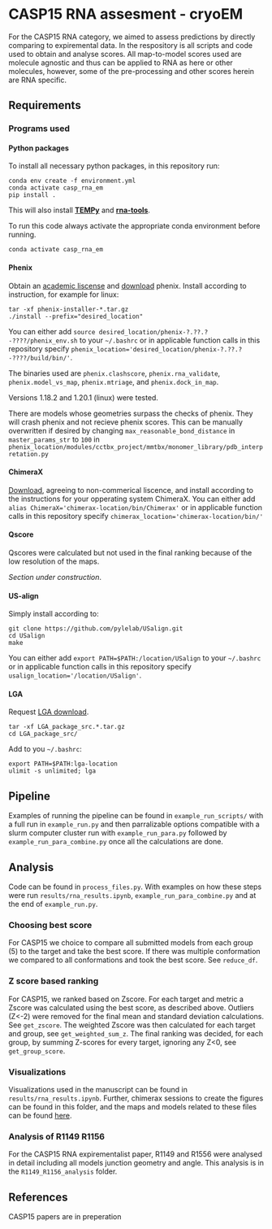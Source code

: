 # CASP15 RNA assesment - cryoEM
For the CASP15 RNA category, we aimed to assess predictions by directly comparing to expiremental data. In the respository is all scripts and code used to obtain and analyse scores. All map-to-model scores used are molecule agnostic and thus can be applied to RNA as here or other molecules, however, some of the pre-processing and other scores herein are RNA specific.

## Requirements

### Programs used

#### Python packages

To install all necessary python packages, in this repository run:

```
conda env create -f environment.yml
conda activate casp_rna_em
pip install .
```

This will also install [__TEMPy__](https://doi.org/10.1107/s2059798320014928) and [__rna-tools__](https://rna-tools.readthedocs.io/en/latest/).

To run this code always activate the appropriate conda environment before running.

`conda activate casp_rna_em`

#### Phenix

Obtain an [academic liscense](https://phenix-online.org/phenix_request/index.cgi) and [download](https://phenix-online.org/download/) phenix. Install according to instruction, for example for linux:
```
tar -xf phenix-installer-*.tar.gz
./install --prefix="desired_location"
```

You can either add `source desired_location/phenix-?.??.?-????/phenix_env.sh` to your `~/.bashrc` or in applicable function calls in this repository specify `phenix_location='desired_location/phenix-?.??.?-????/build/bin/'`.

The binaries used are `phenix.clashscore`, `phenix.rna_validate`, `phenix.model_vs_map`, `phenix.mtriage`, and `phenix.dock_in_map`.

Versions 1.18.2 and 1.20.1 (linux) were tested.

There are models whose geometries surpass the checks of phenix. They will crash phenix and not recieve phenix scores. This can be manually overwritten if desired by changing `max_reasonable_bond_distance` in `master_params_str` to `100` in `phenix_location/modules/cctbx_project/mmtbx/monomer_library/pdb_interpretation.py`

#### ChimeraX

[Download](https://www.cgl.ucsf.edu/chimerax/download.html), agreeing to non-commerical liscence, and install according to the instructions for your opperating system ChimeraX. You can either add `alias ChimeraX='chimerax-location/bin/Chimerax'` or in applicable function calls in this repository specify `chimerax_location='chimerax-location/bin/'`

#### Qscore

Qscores were calculated but not used in the final ranking because of the low resolution of the maps. 

_Section under construction_.

#### US-align

Simply install according to:

```
git clone https://github.com/pylelab/USalign.git
cd USalign
make
```
You can either add `export PATH=$PATH:/location/USalign` to your `~/.bashrc` or in applicable function calls in this repository specify `usalign_location='/location/USalign'`.


#### LGA

Request [LGA download](http://as2ts.proteinmodel.org/AS2TS/Download_code/).
```
tar -xf LGA_package_src.*.tar.gz
cd LGA_package_src/
```
Add to you `~/.bashrc`:
```
export PATH=$PATH:lga-location
ulimit -s unlimited; lga
``` 

## Pipeline

Examples of running the pipeline can be found in `example_run_scripts/` with a full run in `example_run.py` and then parralizable options compatible with a slurm computer cluster run with `example_run_para.py` followed by `example_run_para_combine.py` once all the calculations are done.

## Analysis

Code can be found in `process_files.py`. With examples on how these steps were run `results/rna_results.ipynb`, `example_run_para_combine.py` and at the end of `example_run.py`.

### Choosing best score

For CASP15 we choice to compare all submitted models from each group (5) to the target and take the best score. If there was multiple conformation we compared to all conformations and took the best score. See `reduce_df`.

### Z score based ranking
For CASP15, we ranked based on Zscore. For each target and metric a Zscore was calculated using the best score, as described above. Outliers (Z<-2) were removed for the final mean and standard deviation calculations. See `get_zscore`. The weighted Zscore was then calculated for each target and group, see `get_weighted_sum_z`. The final ranking was decided, for each group, by summing Z-scores for every target, ignoring any Z<0, see `get_group_score`.

### Visualizations
Visualizations used in the manuscript can be found in `results/rna_results.ipynb`. Further, chimerax sessions to create the figures can be found in this folder, and the maps and models related to these files can be found [here](https://drive.google.com/file/d/1b6ZZXznF2zvvdVO1PuSEmxmOLnh2yJQY/view?usp=share_link).

### Analysis of R1149 R1156

For the CASP15 RNA expirementalist paper, R1149 and R1556 were analysed in detail including all models junction geometry and angle. This analysis is in the `R1149_R1156_analysis` folder.

## References
CASP15 papers are in preperation
